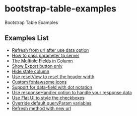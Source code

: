 bootstrap-table-examples
======================

Bootstrap Table Examples

## Examples List

* [Refresh from url after use data option](http://issues.wenzhixin.net.cn/bootstrap-table/137.html)
* [How to pass parameter to server](http://issues.wenzhixin.net.cn/bootstrap-table/152.html)
* [The Multiple Fields in Column](http://issues.wenzhixin.net.cn/bootstrap-table/177.html)
* [Show Export button only](http://issues.wenzhixin.net.cn/bootstrap-table/188.html)
* [Hide state column](http://issues.wenzhixin.net.cn/bootstrap-table/220.html)
* [Use resetView to reset the header width](http://issues.wenzhixin.net.cn/bootstrap-table/283.html)
* [Custom fontawsome icons](http://issues.wenzhixin.net.cn/bootstrap-table/337.html)
* [Support for data-field with dot notation](http://issues.wenzhixin.net.cn/bootstrap-table/350.html)
* [Use responseHandler option to handle your response data](http://issues.wenzhixin.net.cn/bootstrap-table/353.html)
* [Use Flat UI to style the checkboxes](http://issues.wenzhixin.net.cn/bootstrap-table/383.html)
* [Override default queryParam variables](http://issues.wenzhixin.net.cn/bootstrap-table/386.html)
* [Refresh method with new url](http://issues.wenzhixin.net.cn/bootstrap-table/409.html)
